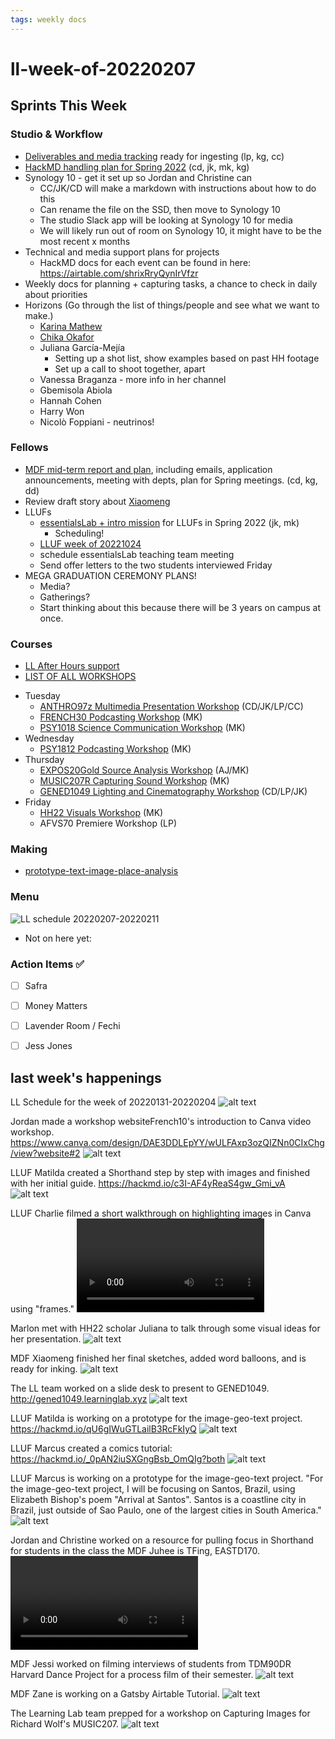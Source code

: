 ```yaml
---
tags: weekly docs
---
```


# ll-week-of-20220207

## Sprints This Week

### Studio & Workflow
* [Deliverables and media tracking](https://hackmd.io/of1_XQW4SFGD3X5HweSKfw?edit) ready for ingesting (lp, kg, cc)
* [HackMD handling plan for Spring 2022](/SF2ew1_3QQ2bTFhSO0GFGQ) (cd, jk, mk, kg)
* Synology 10 - get it set up so Jordan and Christine can
    * CC/JK/CD will make a markdown with instructions about how to do this
    * Can rename the file on the SSD, then move to Synology 10
    * The studio Slack app will be looking at Synology 10 for media
    * We will likely run out of room on Synology 10, it might have to be the most recent x months
* Technical and media support plans for projects
    * HackMD docs for each event can be found in here: https://airtable.com/shrixRryQynIrVfzr
* Weekly docs for planning + capturing tasks, a chance to check in daily about priorities
* Horizons (Go through the list of things/people and see what we want to make.)
    * [Karina Mathew](https://hackmd.io/81UF42iOTseEX2ntBt8Anw)
    * [Chika Okafor](https://hackmd.io/z80panztReGsXqR86liNtQ)
    * Juliana García-Mejía
        * Setting up a shot list, show examples based on past HH footage
        * Set up a call to shoot together, apart
    * Vanessa Braganza - more info in her channel
    * Gbemisola Abiola
    * Hannah Cohen
    * Harry Won
    * Nicolò Foppiani - neutrinos!
   


### Fellows
* [MDF mid-term report and plan](/AnScNLSSRPytynoHNxqmcA), including emails, application announcements, meeting with depts, plan for Spring meetings. (cd, kg, dd)
* Review draft story about [Xiaomeng](https://docs.google.com/document/d/1tZqLqy1h8O6yyTFTEYH0k6169wopSOr_RS7oMlzC4qU/edit)
* LLUFs
    * [essentialsLab + intro mission](/SUysK0EBRxSPY-RzPocIqQ) for LLUFs in Spring 2022 (jk, mk)
        * Scheduling!
    * [LLUF week of 20221024](https://hackmd.io/xXruiZMrTuSr-tcyky1irQ)
    * schedule essentialsLab teaching team meeting
    * Send offer letters to the two students interviewed Friday
* MEGA GRADUATION CEREMONY PLANS!
    * Media?
    * Gatherings?
    * Start thinking about this because there will be 3 years on campus at once.

### Courses
* [LL After Hours support](https://hackmd.io/eZ1G9eSWTFeHA1PnP8pciA?view)
* [LIST OF ALL WORKSHOPS](https://airtable.com/appOgUGNrRPyW0xRm/tblF0oKLCPhK6TnAe/viw5G9iY0lYSi0YyF?blocks=hide)
- Tuesday
    - [ANTHRO97z Multimedia Presentation Workshop](https://hackmd.io/aAe2y4aPSqOLVaKk7iKd4w) (CD/JK/LP/CC)
    - [FRENCH30 Podcasting Workshop](https://hackmd.io/LOPNufc0TpyAArqNzcpmXQ) (MK)
    - [PSY1018 Science Communication Workshop](https://hackmd.io/REIsUyXLQkCXX0xHXeDyrw?both) (MK)
- Wednesday
    - [PSY1812 Podcasting Workshop](https://hackmd.io/WvtLqKBhRCuIJ4M9kMsZUA?both) (MK)
- Thursday
    - [EXPOS20Gold Source Analysis Workshop](https://hackmd.io/tHAUA5CNSOircXs3OEDYAw) (AJ/MK)
    - [MUSIC207R Capturing Sound Workshop](https://hackmd.io/KfAUiV14TwC8a7AkWI9ybw) (MK)
    - [GENED1049 Lighting and Cinematography Workshop](https://hackmd.io/pOY7_XxoRzuBWNHaaHcvRQ) (CD/LP/JK)
- Friday
    - [HH22 Visuals Workshop](https://hackmd.io/YPSIp1pgQJqPOWck7DdEeQ) (MK)
    - AFVS70 Premiere Workshop (LP)
    
### Making
* [prototype-text-image-place-analysis](/0pHPKU2nQAKJ3XeCnu7Rww)


### Menu
![LL schedule 20220207-20220211](https://files.slack.com/files-pri/T0HTW3H0V-F031LCALDJ7/screen_shot_2022-02-03_at_4.56.58_pm.png?pub_secret=e10bc487d0)
- Not on here yet:





<!--### News
-->



### Action Items ✅ 
- [ ] Safra
- [ ] Money Matters
- [ ] Lavender Room / Fechi
- [ ] Jess Jones 


## last week's happenings
LL Schedule for the week of 20220131-20220204 ![alt text](https://files.slack.com/files-pri/T0HTW3H0V-F030ULV5P53/screen_shot_2022-01-31_at_9.16.45_am.png?pub_secret=dde5e097ce)

Jordan made a workshop websiteFrench10's introduction to Canva video workshop. https://www.canva.com/design/DAE3DDLEpYY/wULFAxp3ozQIZNn0CIxChg/view?website#2 ![alt text](https://files.slack.com/files-pri/T0HTW3H0V-F030P2L0G6T/french10_website.png?pub_secret=171723afd6)

LLUF Matilda created a Shorthand step by step with images and finished with her initial guide. https://hackmd.io/c3I-AF4yReaS4gw_Gmi_vA ![alt text](https://files.slack.com/files-pri/T0HTW3H0V-F030RM1Q9DM/screen_shot_2022-02-01_at_2.42.51_pm.png?pub_secret=4176c15c56)

LLUF Charlie filmed a short walkthrough on highlighting images in Canva using "frames." ![alt text](https://files.slack.com/files-pri/T0HTW3H0V-F0316Q8016E/canva_walkthrough.mov?pub_secret=2f453bc78e)

Marlon met with HH22 scholar Juliana to talk through some visual ideas for her presentation.  ![alt text](https://files.slack.com/files-pri/T0HTW3H0V-F0310AEEDL6/screen_shot_2022-02-01_at_4.44.29_pm.png?pub_secret=1005a8db9f)

MDF Xiaomeng finished her final sketches, added word balloons, and is ready for inking.  ![alt text](https://files.slack.com/files-pri/T0HTW3H0V-F0314QNNS77/sketch_1.png?pub_secret=4083aa5f4a)

The LL team worked on a slide desk to present to GENED1049. http://gened1049.learninglab.xyz ![alt text](https://files.slack.com/files-pri/T0HTW3H0V-F03210G5000/20220202_rashomongif_360.gif?pub_secret=cfac8e1fa2)

LLUF Matilda is working on a prototype for the image-geo-text project. https://hackmd.io/qU6gIWuGTLailB3RcFkIyQ ![alt text](https://files.slack.com/files-pri/T0HTW3H0V-F031QQXAHJM/camberwellcollegeofarts.jpg?pub_secret=41e1b2d1b5)

LLUF Marcus created a comics tutorial: https://hackmd.io/_0pAN2iuSXGngBsb_OmQIg?both ![alt text](https://files.slack.com/files-pri/T0HTW3H0V-F031CDEGQF5/comics_tut.png?pub_secret=27aff3ace6)

LLUF Marcus is working on a prototype for the image-geo-text project. "For the image-geo-text project, I will be focusing on Santos, Brazil, using Elizabeth Bishop's poem "Arrival at Santos". Santos is a coastline city in Brazil, just outside of Sao Paulo, one of the largest cities in South America." ![alt text](https://files.slack.com/files-pri/T0HTW3H0V-F0319JT4WBX/screen_shot_2022-02-02_at_1.41.05_pm.png?pub_secret=fe805df162)

Jordan and Christine worked on a resource for pulling focus in Shorthand for students in the class the MDF Juhee is TFing, EASTD170. ![alt text](https://files.slack.com/files-pri/T0HTW3H0V-F031KSES6CC/screen_recording_2022-02-02_at_1.02.57_pm.mov?pub_secret=b93d9583ec)

MDF Jessi worked on filming interviews of students from TDM90DR Harvard Dance Project for a process film of their semester. ![alt text](https://files.slack.com/files-pri/T0HTW3H0V-F031K649CBV/img_8189.heic?pub_secret=daa225cc31)

MDF Zane is working on a Gatsby Airtable Tutorial. ![alt text](https://files.slack.com/files-pri/T0HTW3H0V-F031K854351/image.png?pub_secret=edf7aef39a)

The Learning Lab team prepped for a workshop on Capturing Images for Richard Wolf's MUSIC207. ![alt text](https://files.slack.com/files-pri/T0HTW3H0V-F0314LFDPU7/image_from_ios.jpg?pub_secret=395746a1f9)
